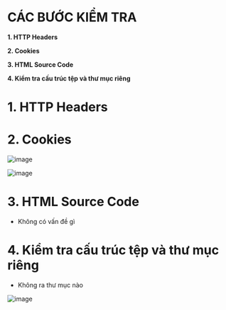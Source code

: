 # CÁC BƯỚC KIỂM TRA #

**1. HTTP Headers**

**2. Cookies**

**3. HTML Source Code**

**4. Kiểm tra cấu trúc tệp và thư mục riêng**

# 1. HTTP Headers

# 2. Cookies

![image](https://github.com/user-attachments/assets/081b66c0-3e88-4b3a-b7d9-2a40597b8bd9)

![image](https://github.com/user-attachments/assets/c896b963-60cb-4695-bdcc-d3ad1107729f)


# 3. HTML Source Code

- Không có vấn đề gì

# 4. Kiểm tra cấu trúc tệp và thư mục riêng

- Không ra thư mục nào

![image](https://github.com/user-attachments/assets/022af51c-1cbc-4400-913e-34ff1dc87b59)
